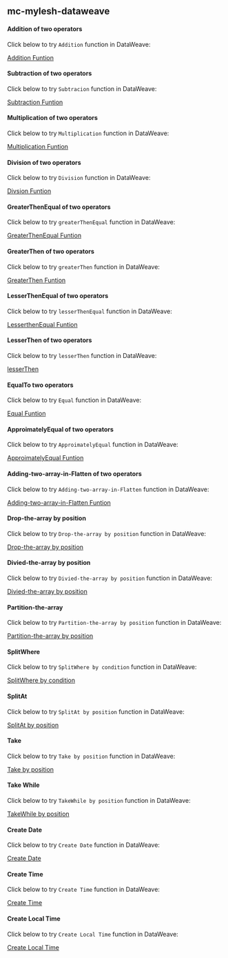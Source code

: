## mc-mylesh-dataweave
#### Addition of two operators

Click below to try `Addition` function in DataWeave:

<a href="https://dataweave.mulesoft.com/learn/playground?projectMethod=GHRepo&repo=mulecraft-training-org/mc-mylesh-dataweave&path=Function/Addition">Addition Funtion</a>

#### Subtraction of two operators

Click below to try `Subtracion` function in DataWeave:

<a href="https://dataweave.mulesoft.com/learn/playground?projectMethod=GHRepo&repo=mulecraft-training-org%2Fmc-mylesh-dataweave&path=Function/Subtraction">Subtraction Funtion</a>

#### Multiplication of two operators

Click below to try `Multiplication` function in DataWeave:

<a href="https://dataweave.mulesoft.com/learn/playground?projectMethod=GHRepo&repo=mulecraft-training-org%2Fmc-mylesh-dataweave&path=Function%2FMultiplication">Multiplication Funtion</a>

#### Division of two operators

Click below to try `Division` function in DataWeave:

<a href="https://dataweave.mulesoft.com/learn/playground?projectMethod=GHRepo&repo=mulecraft-training-org/mc-mylesh-dataweave&path=Function/division">Divsion Funtion</a>


#### GreaterThenEqual of two operators

Click below to try `greaterThenEqual` function in DataWeave:

<a href="https://dataweave.mulesoft.com/learn/playground?projectMethod=GHRepo&repo=mulecraft-training-org%2Fmc-mylesh-dataweave&path=Function%2FGreaterThenEqual">GreaterThenEqual Funtion</a>

#### GreaterThen of two operators

Click below to try `greaterThen` function in DataWeave:

<a href="https://dataweave.mulesoft.com/learn/playground?projectMethod=GHRepo&repo=mulecraft-training-org%2Fmc-mylesh-dataweave&path=Function/GreaterThen">GreaterThen Funtion</a>

#### LesserThenEqual of two operators

Click below to try `lesserThenEqual` function in DataWeave:

<a href="https://dataweave.mulesoft.com/learn/playground?projectMethod=GHRepo&repo=mulecraft-training-org%2Fmc-mylesh-dataweave&path=Function%2FLesserThenEqual">LesserthenEqual Funtion</a>

#### LesserThen of two operators

Click below to try `lesserThen` function in DataWeave:

<a href="https://dataweave.mulesoft.com/learn/playground?projectMethod=GHRepo&repo=mulecraft-training-org%2Fmc-mylesh-dataweave&path=Function%2FLesserThenEqual">lesserThen</a>

#### EqualTo two operators

Click below to try `Equal` function in DataWeave:

<a href="https://dataweave.mulesoft.com/learn/playground?projectMethod=GHRepo&repo=mulecraft-training-org%2Fmc-mylesh-dataweave&path=Function%2FEqual">Equal Funtion</a>

#### ApproimatelyEqual of two operators 

Click below to try `ApproimatelyEqual` function in DataWeave:

<a href="https://dataweave.mulesoft.com/learn/playground?projectMethod=GHRepo&repo=mulecraft-training-org/mc-mylesh-dataweave&path=Function/ApproximatelyEqual">ApproimatelyEqual Funtion</a>

#### Adding-two-array-in-Flatten of two operators

Click below to try `Adding-two-array-in-Flatten` function in DataWeave:

<a href="https://dataweave.mulesoft.com/learn/playground?projectMethod=GHRepo&repo=mulecraft-training-org%2Fmc-mylesh-dataweave&path=Function%2FAdding-two-array(flatten)">Adding-two-array-in-Flatten Funtion</a>

#### Drop-the-array by position 

Click below to try `Drop-the-array by position` function in DataWeave:

<a href="https://dataweave.mulesoft.com/learn/playground?projectMethod=GHRepo&repo=mulecraft-training-org%2Fmc-mylesh-dataweave&path=dc::array/drop">Drop-the-array by position </a>

#### Divied-the-array by position 

Click below to try `Divied-the-array by position` function in DataWeave:

<a href="https://dataweave.mulesoft.com/learn/playground?projectMethod=GHRepo&repo=mulecraft-training-org%2Fmc-mylesh-dataweave&path=dc::array/divideBy">Divied-the-array by position </a>

#### Partition-the-array 

Click below to try `Partition-the-array by position` function in DataWeave:

<a href="https://dataweave.mulesoft.com/learn/playground?projectMethod=GHRepo&repo=mulecraft-training-org%2Fmc-mylesh-dataweave&path=dc::array/partition">Partition-the-array by position </a>

#### SplitWhere

Click below to try `SplitWhere by condition` function in DataWeave:

<a href="https://dataweave.mulesoft.com/learn/playground?projectMethod=GHRepo&repo=mulecraft-training-org%2Fmc-mylesh-dataweave&path=dc::array/splitWhere">SplitWhere by condition </a>

#### SplitAt

Click below to try `SplitAt by position` function in DataWeave:

<a href="https://dataweave.mulesoft.com/learn/playground?projectMethod=GHRepo&repo=mulecraft-training-org%2Fmc-mylesh-dataweave&path=dc::array/splitAt">SplitAt by position </a>

#### Take

Click below to try `Take by position` function in DataWeave:

<a href="https://dataweave.mulesoft.com/learn/playground?projectMethod=GHRepo&repo=mulecraft-training-org/mc-mylesh-dataweave&path=dc::array/take">Take by position </a>

#### Take While

Click below to try `TakeWhile by position` function in DataWeave:

<a href="https://dataweave.mulesoft.com/learn/playground?projectMethod=GHRepo&repo=mulecraft-training-org/mc-mylesh-dataweave&path=dc::array/takeWhile">TakeWhile by position </a>

#### Create Date

Click below to try `Create Date` function in DataWeave:

<a href="https://dataweave.mulesoft.com/learn/playground?projectMethod=GHRepo&repo=mulecraft-training-org/mc-mylesh-dataweave&path=dw::dates/createDate">Create Date</a>

#### Create Time

Click below to try `Create Time` function in DataWeave:

<a href="https://dataweave.mulesoft.com/learn/playground?projectMethod=GHRepo&repo=mulecraft-training-org/mc-mylesh-dataweave&path=dw::dates/createTime">Create Time</a>

#### Create Local Time

Click below to try `Create Local Time` function in DataWeave:

<a href="https://dataweave.mulesoft.com/learn/playground?projectMethod=GHRepo&repo=mulecraft-training-org/mc-mylesh-dataweave&path=dw::dates/createLocalTime">Create Local Time</a>
